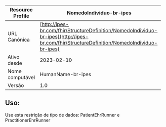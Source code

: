 | Resource Profile                     | NomedoIndividuo-br-ipes                                                      |
|--------------------------------------|-----------------------------------------------------------------------------------|
| URL Canônica                        | [http://ipes-br.com/fhir/StructureDefinition/NomedoIndividuo-br-ipes](http://ipes-br.com/fhir/StructureDefinition/NomedoIndividuo-br-ipes) |
| Ativo desde                          | 2023-02-10                                                                        |
| Nome computável                      | HumanName-br-ipes                                                     |
| Versão                               | 1.0   


## Uso:

Use esta restrição de tipo de dados: PatientEhrRunner e PractitionerEhrRunner